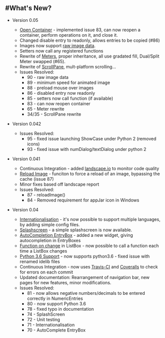 #What's New?
---

* Version 0.05  
    * [Open Container](/pythonWidgetGrouping/#reopening-containers) - implemented issue 83, can now reopen a container, perform operations on it, and close it.  
    * Changed disable entry to readonly, allows entries to be copied (#86)  
    * Images now support [raw image data](/pythonImages/#add-images).  
    * Setters now call any registered functions  
    * Rewrite of [Meters](/pythonWidgets/#meter), proper inheritance, all use gradated fill, Dual/Split Meter swapped (#65).  
    * Rewrite of [ScrollPane](/pythonWidgetGrouping/#scroll-pane), mult-platform scrolling...
    * Issues Resolved:  
        * 90 - raw image data  
        * 89 - minimum speed for animated image  
        * 88 - preload mouse over images  
        * 86 - disabled entry now readonly  
        * 85 - setters now call function (if available)  
        * 83 - can now reopen container  
        * 65 - Meter rewrite  
        * 34/35 - ScrollPane rewrite

* Version 0.042  
    * Issues Resolved:  
        * 95 - fixed issue launching ShowCase under Python 2 (removed icons)  
        * 93 - fixed issue with numDialog/textDialog under python 2  

* Version 0.041  
    * Continuous Integration - added [landscape.io](https://landscape.io/github/jarvisteach/appJar/) to monitor code quality  
    * [Reload Image](/pythonImages/#change-images) - funciton to force a reload of an image, bypassing the cache (issue 87)  
    * Minor fixes based off landscape report  
    * Issues Resolved:  
        * 87 - reloadImage()  
        * 84 - Removed requirement for appJar icon in Windows  

* Version 0.04  
    * [Internationalisation](/pythonInternationalisation) - it's now possible to support multiple languages, by adding simple config files.  
    * [Splashscreen](/splash) - a simple splashscreen is now available.  
    * [AutoCompletion EntryBox](/pythonWidgets/#entry) - added a new widget, giving autocompletion in EntryBoxes  
    * [Function on change](/pythonEvents/#make-stuff-happen) in ListBox - now possible to call a function each time a ListBox changes  
    * [Python 3.6 Support](https://docs.python.org/3.6/whatsnew/3.6.html#idlelib-and-idle) - now supports python3.6 - fixed issue with renamed idelib files  
    * Continuous Integration - now uses [Travis-CI](https://travis-ci.org/jarvisteach/appJar) and [Coveralls](https://coveralls.io/github/jarvisteach/appJar) to check for errors on each commit  
    * Updated documentation: Rearrangement of navigation bar, new pages for new features, minor modifications.  
    * Issues Resolved:  
        * 81 - now allows negative numbers/decimals to be entered correctly in NumericEntries  
        * 80 - now support Python 3.6  
        * 78 - fixed typo in documentation  
        * 74 - SplashScreen  
        * 72 - Unit testing  
        * 71 - Internationalisation  
        * 70 - AutoComplete EntryBox  
